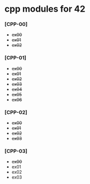 # cpp modules for 42

### [CPP-00]
- ~~ex00~~
- ~~ex01~~
- ~~ex02~~

### [CPP-01]
- ~~ex00~~
- ~~ex01~~
- ~~ex02~~
- ~~ex03~~
- ~~ex04~~
- ~~ex05~~
- ~~ex06~~

### [CPP-02]
- ~~ex00~~
- ~~ex01~~
- ~~ex02~~
- ~~ex03~~

### [CPP-03]
- ~~ex00~~
- ex01
- ex02
- ex03